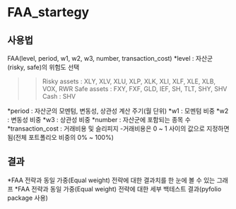 FAA_startegy
=============
사용법
------
FAA(level, period, w1, w2, w3, number, transaction_cost)
*level : 자산군(risky, safe)의 위험도 선택
>   >Risky assets : XLY, XLV, XLU, XLP, XLK, XLI, XLF, XLE, XLB, VOX, RWR
>   >Safe assets : FXY, FXF, GLD, IEF, SH, TLT, SHY, SHV
>   >Cash : SHV

*period : 자산군의 모멘텀, 변동성, 상관성 계산 주기(월 단위)
*w1 : 모멘텀 비중
*w2 : 변동성 비중
*w3 : 상관성 비중
*number : 자산군에 포함되는 종목 수
*transaction_cost : 거래비용 및 슬리피지
    -거래비용은 0 ~ 1 사이의 값으로 지정하면됨(전체 포트폴리오 비중의 0% ~ 100%)

결과
----
*FAA 전략과 동일 가중(Equal weight) 전략에 대한 결과치를 한 눈에 볼 수 있는 그래프
*FAA 전략과 동일 가중(Equal weight) 전략에 대한 세부 백테스트 결과(pyfolio package 사용)